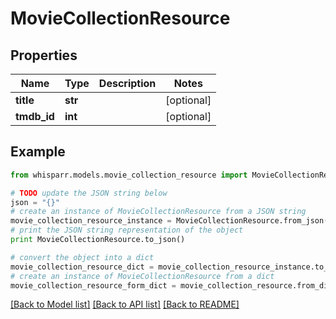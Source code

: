 # MovieCollectionResource


## Properties
Name | Type | Description | Notes
------------ | ------------- | ------------- | -------------
**title** | **str** |  | [optional] 
**tmdb_id** | **int** |  | [optional] 

## Example

```python
from whisparr.models.movie_collection_resource import MovieCollectionResource

# TODO update the JSON string below
json = "{}"
# create an instance of MovieCollectionResource from a JSON string
movie_collection_resource_instance = MovieCollectionResource.from_json(json)
# print the JSON string representation of the object
print MovieCollectionResource.to_json()

# convert the object into a dict
movie_collection_resource_dict = movie_collection_resource_instance.to_dict()
# create an instance of MovieCollectionResource from a dict
movie_collection_resource_form_dict = movie_collection_resource.from_dict(movie_collection_resource_dict)
```
[[Back to Model list]](../README.md#documentation-for-models) [[Back to API list]](../README.md#documentation-for-api-endpoints) [[Back to README]](../README.md)


